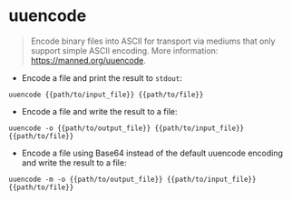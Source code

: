# uuencode

> Encode binary files into ASCII for transport via mediums that only support simple ASCII encoding.
> More information: <https://manned.org/uuencode>.

- Encode a file and print the result to `stdout`:

`uuencode {{path/to/input_file}} {{path/to/file}}`

- Encode a file and write the result to a file:

`uuencode -o {{path/to/output_file}} {{path/to/input_file}} {{path/to/file}}`

- Encode a file using Base64 instead of the default uuencode encoding and write the result to a file:

`uuencode -m -o {{path/to/output_file}} {{path/to/input_file}} {{path/to/file}}`
